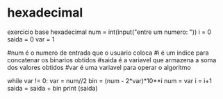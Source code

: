 # hexadecimal
exercicio base hexadecimal
num = int(input("entre um numero: "))
i = 0
saida = 0
var = 1

#num é o numero de entrada que o usuario coloca
#i é um indice para concatenar os binarios obtidos
#saida é a variavel que armazena a soma dos valores obtidos
#var é uma variavel para operar o algoritmo

while var != 0:
	var = num//2
	bin = (num - 2*var)*10**i
	num = var
	i = i+1
	saida = saida + bin
print (saida)
